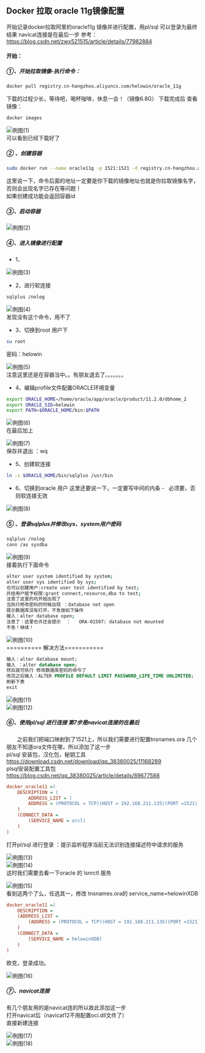 ## Docker 拉取 oracle 11g镜像配置
开始记录docker拉取阿里的oracle11g 镜像并进行配置，用pl/sql 可以登录为最终结果
navicat连接是在最后一步
参考：https://blog.csdn.net/zwx521515/article/details/77982884
#### 开始：
##### ①、开始拉取镜像-执行命令：
```bash
docker pull registry.cn-hangzhou.aliyuncs.com/helowin/oracle_11g
```
下载的过程少长，等待吧，喝杯咖啡，休息一会！（镜像6.8G）
下载完成后 查看镜像： 
```bash
docker images
```
<!-- ![例图(1)](../../images/Docker/Oracle/Docker安装Oracle11g(1).png) -->  
![例图(1)](https://s1.ax1x.com/2020/05/22/YLYibn.png)    
可以看到已经下载好了
##### ② 、创建容器
```bash
sudo docker run --name oracle11g -p 1521:1521 -d registry.cn-hangzhou.aliyuncs.com/helowin/oracle_11g
```
这里说一下，命令后面的地址一定要是你下载的镜像地址也就是你拉取镜像名字，否则会出现名字已存在等问题！  
如果创建成功能会返回容器id
##### ③、启动容器 
<!-- ![例图(2)](../../images/Docker/Oracle/Docker安装Oracle11g(2).png) -->  
![例图(2)](https://s1.ax1x.com/2020/05/22/YLYPDs.png)     
##### ④、进入镜像进行配置
+ 1、
<!-- ![例图(3)](../../images/Docker/Oracle/Docker安装Oracle11g(3).png) -->
![例图(3)](https://s1.ax1x.com/2020/05/22/YLYCuj.png)      
+ 2、进行软连接
```bash
sqlplus /nolog
```
<!-- ![例图(4)](../../images/Docker/Oracle/Docker安装Oracle11g(4).png) -->  
![例图(4)](https://s1.ax1x.com/2020/05/22/YLYpvQ.png)   
发现没有这个命令，用不了
+ 3、切换到root 用户下
```bash
su root
```
密码：helowin  
<!-- ![例图(5)](../../images/Docker/Oracle/Docker安装Oracle11g(5).png) -->  
![例图(5)](https://s1.ax1x.com/2020/05/22/YLJz8S.png)  
注意这里还是在容器当中。。有朋友退去了。。。。。。。
+ 4、编辑profile文件配置ORACLE环境变量
```bash
export ORACLE_HOME=/home/oracle/app/oracle/product/11.2.0/dbhome_2
export ORACLE_SID=helowin
export PATH=$ORACLE_HOME/bin:$PATH
```
<!-- ![例图(6)](../../images/Docker/Oracle/Docker安装Oracle11g(6).png) -->  
![例图(6)](https://s1.ax1x.com/2020/05/22/YLYSgg.png)  
在最后加上    
<!-- ![例图(7)](../../images/Docker/Oracle/Docker安装Oracle11g(7).png) -->  
![例图(7)](https://s1.ax1x.com/2020/05/22/YLYAU0.png)  
保存并退出 ：wq  
+ 5、创建软连接
```bash
ln -s $ORACLE_HOME/bin/sqlplus /usr/bin
```
+ 6、切换到oracle 用户
这里还要说一下，一定要写中间的内条 -   必须要，否则软连接无效    
<!-- ![例图(8)](../../images/Docker/Oracle/Docker安装Oracle11g(8).png) -->
![例图(8)](https://s1.ax1x.com/2020/05/22/YLYkEq.png)      
##### ⑤ 、登录sqlplus并修改sys、system用户密码
```bash
sqlplus /nolog
conn /as sysdba
```
<!-- ![例图(9)](../../images/Docker/Oracle/Docker安装Oracle11g(9).png) -->  
![例图(9)](https://s1.ax1x.com/2020/05/22/YLYZCT.png)  
接着执行下面命令
```bash
alter user system identified by system;
alter user sys identified by sys;
也可以创建用户:create user test identified by test;
并给用户赋予权限:grant connect,resource,dba to test;
注意了这里的坑开始出现了
当执行修改密码的时候出现 ：database not open
提示数据库没有打开，不急按如下操作
输入：alter database open;
注意了：这里也许还会提示  ：   ORA-01507: database not mounted
不急！继续！
```
<!-- ![例图(10)](../../images/Docker/Oracle/Docker安装Oracle11g(10).png) -->
![例图(10)](https://s1.ax1x.com/2020/05/22/YLYe8U.png)    
========== 解决方法=========== 
```sql
输入：alter database mount;
输入 ：alter database open;
然后就可执行 修改数据库密码的命令了
改完之后输入：ALTER PROFILE DEFAULT LIMIT PASSWORD_LIFE_TIME UNLIMITED;
刷新下表 
exit
```
<!-- ![例图(11)](../../images/Docker/Oracle/Docker安装Oracle11g(11).png) -->  
<!-- ![例图(12)](../../images/Docker/Oracle/Docker安装Oracle11g(12).png) -->  
![例图(11)](https://s1.ax1x.com/2020/05/22/YLYE5V.png)  
![例图(12)](https://s1.ax1x.com/2020/05/22/YLYm2F.png)  
##### ⑥、使用pl/sql 进行连接 第7步是navicat连接的在最后
&emsp;&emsp;之前我们把端口映射到了1521上，所以我们需要进行配置tnsnames.ora
几个朋友不知道ora文件在哪，所以添加了这一步     
pl/sql 安装包，汉化包，秘钥工具     
https://download.csdn.net/download/qq_38380025/11168289  
plsql安装配置工具包    
https://blog.csdn.net/qq_38380025/article/details/89677588
```ini
docker_oracle11 =(
    DESCRIPTION = (
        ADDRESS_LIST = (
        ADDRESS = (PROTOCOL = TCP)(HOST = 192.168.211.135)(PORT =1521))
    )
    (CONNECT_DATA =
        (SERVICE_NAME = orcl)
    )
)
```
打开pl/sql 进行登录 ：提示监听程序当前无法识别连接描述符中请求的服务  
<!-- ![例图(13)](../../images/Docker/Oracle/Docker安装Oracle11g(13).png) -->  
<!-- ![例图(14)](../../images/Docker/Oracle/Docker安装Oracle11g(14).png) -->  
![例图(13)](https://s1.ax1x.com/2020/05/22/YLYMr9.png)  
![例图(14)](https://s1.ax1x.com/2020/05/22/YLYKKJ.png)  
这时我们需要去看一下oracle 的 lsnrctl 服务  
<!-- ![例图(15)](../../images/Docker/Oracle/Docker安装Oracle11g(15).png) -->   
![例图(15)](https://s1.ax1x.com/2020/05/22/YLYnv4.png)  
看到这两个了么，任选其一，修改 tnsnames.ora的 service_name=helowinXDB
```ini
docker_oracle11 =(
    DESCRIPTION =
    (ADDRESS_LIST =
        (ADDRESS = (PROTOCOL = TCP)(HOST = 192.168.211.135)(PORT =1521))
    )
    (CONNECT_DATA =
        (SERVICE_NAME = helowinXDB)
    )
)
```
欧克，登录成功。  
<!-- ![例图(16)](../../images/Docker/Oracle/Docker安装Oracle11g(16).png) -->
![例图(16)](https://s1.ax1x.com/2020/05/22/YLYQbR.png)     
##### ⑦、navicat连接
有几个朋友用的是navicat连的所以故此添加这一步  
打开navicat后（navicat12不用配置oci.dll文件了）  
直接新建连接    
<!-- ![例图(17)](../../images/Docker/Oracle/Docker安装Oracle11g(17).png) -->
<!-- ![例图(18)](../../images/Docker/Oracle/Docker安装Oracle11g(18).png) -->    
![例图(17)](https://s1.ax1x.com/2020/05/22/YLY3Ux.png)  
![例图(18)](https://s1.ax1x.com/2020/05/22/YLY1V1.png)  
